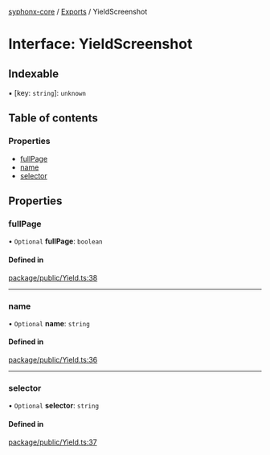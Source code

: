 [syphonx-core](../README.md) / [Exports](../modules.md) / YieldScreenshot

# Interface: YieldScreenshot

## Indexable

▪ [key: `string`]: `unknown`

## Table of contents

### Properties

- [fullPage](YieldScreenshot.md#fullpage)
- [name](YieldScreenshot.md#name)
- [selector](YieldScreenshot.md#selector)

## Properties

### fullPage

• `Optional` **fullPage**: `boolean`

#### Defined in

[package/public/Yield.ts:38](https://github.com/dtempx/syphonx-core/blob/1111902/package/public/Yield.ts#L38)

___

### name

• `Optional` **name**: `string`

#### Defined in

[package/public/Yield.ts:36](https://github.com/dtempx/syphonx-core/blob/1111902/package/public/Yield.ts#L36)

___

### selector

• `Optional` **selector**: `string`

#### Defined in

[package/public/Yield.ts:37](https://github.com/dtempx/syphonx-core/blob/1111902/package/public/Yield.ts#L37)
